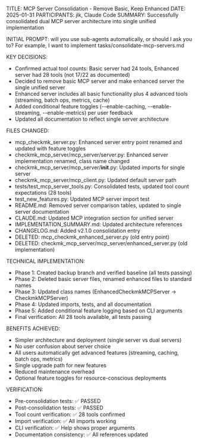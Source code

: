 TITLE: MCP Server Consolidation - Remove Basic, Keep Enhanced
DATE: 2025-01-31
PARTICIPANTS: jlk, Claude Code
SUMMARY: Successfully consolidated dual MCP server architecture into single unified implementation

INITIAL PROMPT: will you use sub-agents automatically, or should I ask you to? For example, I want to implement tasks/consolidate-mcp-servers.md

KEY DECISIONS:
- Confirmed actual tool counts: Basic server had 24 tools, Enhanced server had 28 tools (not 17/22 as documented)
- Decided to remove basic MCP server and make enhanced server the single unified server
- Enhanced server includes all basic functionality plus 4 advanced tools (streaming, batch ops, metrics, cache)
- Added conditional feature toggles (--enable-caching, --enable-streaming, --enable-metrics) per user feedback
- Updated all documentation to reflect single server architecture

FILES CHANGED:
- mcp_checkmk_server.py: Enhanced server entry point renamed and updated with feature toggles
- checkmk_mcp_server/mcp_server/server.py: Enhanced server implementation renamed, class name changed
- checkmk_mcp_server/mcp_server/__init__.py: Updated imports for single server
- checkmk_mcp_server/mcp_client.py: Updated default server path
- tests/test_mcp_server_tools.py: Consolidated tests, updated tool count expectations (28 tools)
- test_new_features.py: Updated MCP server import test
- README.md: Removed server comparison tables, updated to single server documentation
- CLAUDE.md: Updated MCP integration section for unified server
- IMPLEMENTATION_SUMMARY.md: Updated architecture references
- CHANGELOG.md: Added v2.1.0 consolidation entry
- DELETED: mcp_checkmk_enhanced_server.py (old entry point)
- DELETED: checkmk_mcp_server/mcp_server/enhanced_server.py (old implementation)

TECHNICAL IMPLEMENTATION:
- Phase 1: Created backup branch and verified baseline (all tests passing)
- Phase 2: Deleted basic server files, renamed enhanced files to standard names
- Phase 3: Updated class names (EnhancedCheckmkMCPServer → CheckmkMCPServer)
- Phase 4: Updated imports, tests, and all documentation
- Phase 5: Added conditional feature logging based on CLI arguments
- Final verification: All 28 tools available, all tests passing

BENEFITS ACHIEVED:
- Simpler architecture and deployment (single server vs dual servers)
- No user confusion about server choice
- All users automatically get advanced features (streaming, caching, batch ops, metrics)
- Single upgrade path for new features
- Reduced maintenance overhead
- Optional feature toggles for resource-conscious deployments

VERIFICATION:
- Pre-consolidation tests: ✅ PASSED
- Post-consolidation tests: ✅ PASSED  
- Tool count verification: ✅ 28 tools confirmed
- Import verification: ✅ All imports working
- CLI verification: ✅ Help shows proper arguments
- Documentation consistency: ✅ All references updated